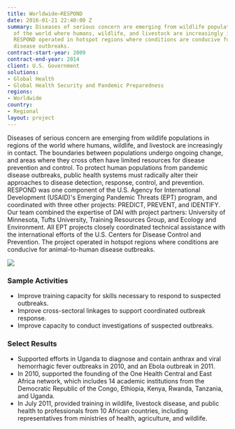 ```yaml
---
title: Worldwide—RESPOND
date: 2016-01-21 22:40:00 Z
summary: Diseases of serious concern are emerging from wildlife populations in regions
  of the world where humans, wildlife, and livestock are increasingly in contact.
  RESPOND operated in hotspot regions where conditions are conducive for animal-to-human
  disease outbreaks.
contract-start-year: 2009
contract-end-year: 2014
client: U.S. Government
solutions:
- Global Health
- Global Health Security and Pandemic Preparedness
regions:
- Worldwide
country:
- Regional
layout: project
---
```


Diseases of serious concern are emerging from wildlife populations in regions of the world where humans, wildlife, and livestock are increasingly in contact. The boundaries between populations undergo ongoing change, and areas where they cross often have limited resources for disease prevention and control. To protect human populations from pandemic disease outbreaks, public health systems must radically alter their approaches to disease detection, response, control, and prevention. RESPOND was one component of the U.S. Agency for International Development (USAID)'s Emerging Pandemic Threats (EPT) program, and coordinated with three other projects: PREDICT, PREVENT, and IDENTIFY. Our team combined the expertise of DAI with project partners: University of Minnesota, Tufts University, Training Resources Group, and Ecology and Environment. All EPT projects closely coordinated technical assistance with the international efforts of the U.S. Centers for Disease Control and Prevention. The project operated in hotspot regions where conditions are conducive for animal-to-human disease outbreaks.

![][1]

###  Sample Activities

* Improve training capacity for skills necessary to respond to suspected outbreaks.
* Improve cross-sectoral linkages to support coordinated outbreak response.
* Improve capacity to conduct investigations of suspected outbreaks.

###  Select Results

* Supported efforts in Uganda to diagnose and contain anthrax and viral hemorrhagic fever outbreaks in 2010, and an Ebola outbreak in 2011.
* In 2010, supported the founding of the One Health Central and East Africa network, which includes 14 academic institutions from the Democratic Republic of the Congo, Ethiopia, Kenya, Rwanda, Tanzania, and Uganda.
* In July 2011, provided training in wildlife, livestock disease, and public health to professionals from 10 African countries, including representatives from ministries of health, agriculture, and wildlife.

[1]: https://assetify-dai.com/projects/respondinner.jpg
